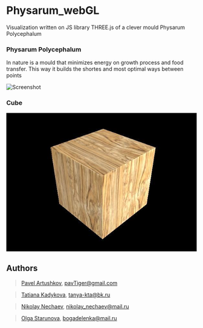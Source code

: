 # Physarum_webGL
Visualization written on JS library THREE.js of a clever mould Physarum Polycephalum

### Physarum Polycephalum 
In nature is a mould that minimizes energy on
growth process and food transfer. This way it builds the shortes and most optimal ways between points

![Screenshot](readme_images/physarum.gif)

### Cube
![Screenshot](readme_images/cube.jpg)

## Authors
> [Pavel Artushkov](http://t.me/pavtiger), <pavTiger@gmail.com>

> [Tatiana Kadykova](http://vk.com/ricopin), <tanya-kta@bk.ru>

> [Nikolay Nechaev](http://t.me/kolayne), <nikolay_nechaev@mail.ru>

> [Olga Starunova](http://vk.com/id2051067), <bogadelenka@mail.ru>

